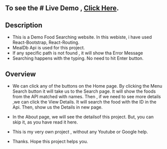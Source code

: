## To see the # Live Demo , [Click Here](https://quirky-shirley-fe20bb.netlify.app/).

## Description

* This is a Demo Food Searching website. In this webiste, i have used React-Bootstrap, React-Routing.
* MealDb Api is used for this project.
* If any specific path is not found , it will show tha Error Message
* Searching happens with the typing. No need to hit Enter button.

## Overview

* We can click any of the buttons on the Home page. By clicking the Menu Search button it will take us to the Search page. It will show the foods from the API matched with names. Then , if we need to see more details ,we can click the View Details. It will search the food with the ID in the Api. Then, show us the Details in new page.
* In the About page, we will see the detailsof this project. But, you can skip it, as you have read it here.


* This is my very own project , without any Youtube or Google help.
* Thanks. Hope this project helps you.
